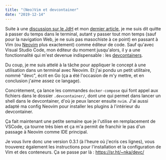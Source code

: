 ```yaml
---
title: "(Neo)Vim et devcontainer"
date: "2019-12-14"
---
```


Suite à une [discussion sur le JdH](https://www.journalduhacker.net/s/k4oduv/pourquoi_jutilise_vim_et_pourquoi_vous_ne) et mon [dernier article](https://blog.karolak.fr/2019/11/25/les-raccourcis-clavier-de-bash/), je me suis dit quitte à passer du temps dans le terminal, autant y passer tout mon temps (sauf pour la navigation Web, je ne suis pas masochiste à ce point) en passant à Vim (ou [Neovim](https://neovim.io/) plus exactement) comme éditeur de code. Sauf qu'avec Visual Studio Code, mon éditeur du moment jusqu'alors, il y a une fonctionnalité qui m'est devenue indispensable : les [devcontainers](https://code.visualstudio.com/docs/remote/containers).

Du coup, je me suis attelé à la tâche pour appliquer le concept à une utilisation dans un terminal avec Neovim. Et j'ai pondu un petit utilitaire, nommé "devc", écrit en Go (ça a été l'occasion de m'y mettre, et en conclusion j'aime assez ce langage).

Concrètement, ça lance les commandes `docker-compose` qui font appel aux fichiers dans le dossier `.devcontainer/`, dont une qui permet dans lancer un shell dans le devcontainer, d'où je peux lancer ensuite `nvim`. J'ai aussi adapté ma config Neovim pour installer les plugins à l'intérieur du devcontainer.

Ça fait maintenant une petite semaine que je l'utilise en remplacement de VSCode, ça tourne très bien et ça m'a permit de franchir le pas d'un passage à Neovim comme IDE principal.

Je vous livre donc une version 0.3.1 (à l'heure où j'ecris ces lignes), vous trouverez également les instructions pour l'installation et la configuration de Vim et des conteneurs. Ça se passe par là : <https://sr.ht/~nka/devc/>
